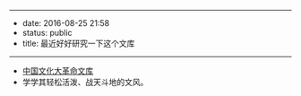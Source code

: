 - --
- date: 2016-08-25 21:58
- status: public
- title: 最近好好研究一下这个文库
- --
- [中国文化大革命文库](http://ccradb.appspot.com/)
- 学学其轻松活泼、战天斗地的文风。
